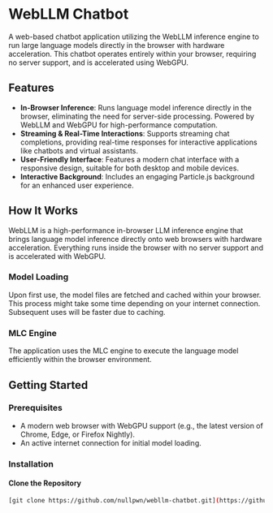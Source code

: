 # WebLLM Chatbot

A web-based chatbot application utilizing the WebLLM inference engine to run large language models directly in the browser with hardware acceleration. This chatbot operates entirely within your browser, requiring no server support, and is accelerated using WebGPU.

## Features

- **In-Browser Inference**: Runs language model inference directly in the browser, eliminating the need for server-side processing. Powered by WebLLM and WebGPU for high-performance computation.
- **Streaming & Real-Time Interactions**: Supports streaming chat completions, providing real-time responses for interactive applications like chatbots and virtual assistants.
- **User-Friendly Interface**: Features a modern chat interface with a responsive design, suitable for both desktop and mobile devices.
- **Interactive Background**: Includes an engaging Particle.js background for an enhanced user experience.

## How It Works

WebLLM is a high-performance in-browser LLM inference engine that brings language model inference directly onto web browsers with hardware acceleration. Everything runs inside the browser with no server support and is accelerated with WebGPU.

### Model Loading

Upon first use, the model files are fetched and cached within your browser. This process might take some time depending on your internet connection. Subsequent uses will be faster due to caching.

### MLC Engine

The application uses the MLC engine to execute the language model efficiently within the browser environment.

## Getting Started

### Prerequisites

- A modern web browser with WebGPU support (e.g., the latest version of Chrome, Edge, or Firefox Nightly).
- An active internet connection for initial model loading.

### Installation

#### Clone the Repository
```bash
[git clone https://github.com/nullpwn/webllm-chatbot.git](https://github.com/nullpwn/MLC-Chat.git)
